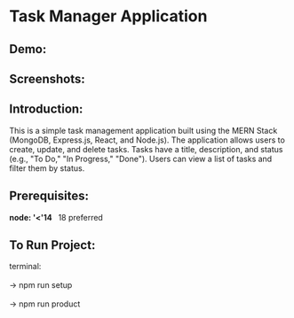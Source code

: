 # Task Manager Application

## Demo:

## Screenshots:

## Introduction:

This is a simple task management application built using the MERN Stack (MongoDB, Express.js, React, and Node.js). The application allows users to create, update, and delete tasks. Tasks have a title, description, and status (e.g., "To Do," "In Progress," "Done"). Users can view a list of tasks and filter them by status.

## Prerequisites:

<strong>node: '<'14 </strong>&nbsp; 18 preferred

## To Run Project:

terminal:
<br></br>-> npm run setup
<br></br>-> npm run product

